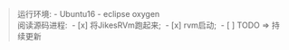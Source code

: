> 运行环境:
    - Ubuntu16
    - eclipse oxygen  
> 阅读源码进程:
  - [x] 将JikesRVm跑起来;
  - [x] rvm启动;
  - [ ] TODO => 持续更新
  
